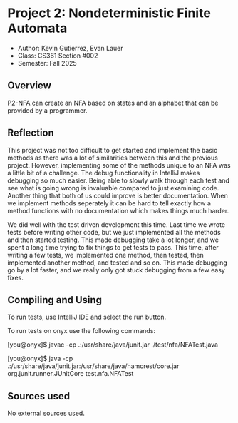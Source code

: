 # Project 2: Nondeterministic Finite Automata

* Author: Kevin Gutierrez, Evan Lauer
* Class: CS361 Section #002
* Semester: Fall 2025

## Overview

P2-NFA can create an NFA based on states and an alphabet that can be provided by a programmer.

## Reflection

This project was not too difficult to get started and implement the basic methods as there was a lot of similarities
between this and the previous project. However, implementing some of the methods unique to an NFA was a little bit of a
challenge. The debug functionality in IntelliJ makes debugging so much easier. Being able to slowly walk
through each test and see what is going wrong is invaluable compared to just examining code. Another thing that both of
us could improve is better documentation. When we implement methods seperately it can be hard to tell exactly how a
method functions with no documentation which makes things much harder. 

We did well with the test driven development this time. Last time we wrote tests before writing other code, but we just
implemented all the methods and then started testing. This made debugging take a lot longer, and we spent a long time 
trying to fix things to get tests to pass. This time, after writing a few tests, we implemented one method, then tested,
then implemented another method, and tested and so on. This made debugging go by a lot faster, and we really only got
stuck debugging from a few easy fixes.

## Compiling and Using

To run tests, use IntelliJ IDE and select the run button.

To run tests on onyx use the following commands:

[you@onyx]$ javac -cp .:/usr/share/java/junit.jar ./test/nfa/NFATest.java

[you@onyx]$ java -cp .:/usr/share/java/junit.jar:/usr/share/java/hamcrest/core.jar
org.junit.runner.JUnitCore test.nfa.NFATest

## Sources used

No external sources used.